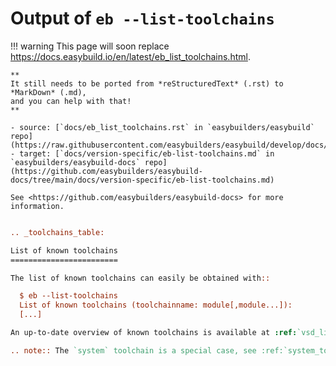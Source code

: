 # Output of `eb --list-toolchains`

!!! warning
    This page will soon replace <https://docs.easybuild.io/en/latest/eb_list_toolchains.html>.

    **
    It still needs to be ported from *reStructuredText* (.rst) to *MarkDown* (.md),  
    and you can help with that!
    **

    - source: [`docs/eb_list_toolchains.rst` in `easybuilders/easybuild` repo](https://raw.githubusercontent.com/easybuilders/easybuild/develop/docs/eb_list_toolchains.rst)
    - target: [`docs/version-specific/eb-list-toolchains.md` in `easybuilders/easybuild-docs` repo](https://github.com/easybuilders/easybuild-docs/tree/main/docs/version-specific/eb-list-toolchains.md)

    See <https://github.com/easybuilders/easybuild-docs> for more information.

```rst

.. _toolchains_table:

List of known toolchains
========================

The list of known toolchains can easily be obtained with::

  $ eb --list-toolchains
  List of known toolchains (toolchainname: module[,module...]):
  [...]

An up-to-date overview of known toolchains is available at :ref:`vsd_list_toolchains`.

.. note:: The `system` toolchain is a special case, see :ref:`system_toolchain`.

```
